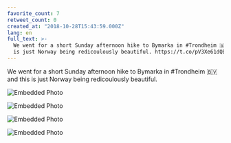 ```yaml
---
favorite_count: 7
retweet_count: 0
created_at: "2018-10-28T15:43:59.000Z"
lang: en
full_text: >-
  We went for a short Sunday afternoon hike to Bymarka in #Trondheim 🇧🇻 and this
  is just Norway being redicoulously beautiful. https://t.co/pV3Xe61dQB
---
```


We went for a short Sunday afternoon hike to Bymarka in #Trondheim 🇧🇻 and this
is just Norway being redicoulously beautiful.

<div class="gallery gallery-4">

![Embedded Photo](https://twitter-media-coderbyheart.s3.eu-north-1.amazonaws.com/1056572293395165186-Dqmy0O2XcAQCjbY.jpg)

![Embedded Photo](https://twitter-media-coderbyheart.s3.eu-north-1.amazonaws.com/1056572293395165186-Dqmy1M1WoAAgeLH.jpg)

![Embedded Photo](https://twitter-media-coderbyheart.s3.eu-north-1.amazonaws.com/1056572293395165186-Dqmy2pAW4AEG-33.jpg)

![Embedded Photo](https://twitter-media-coderbyheart.s3.eu-north-1.amazonaws.com/1056572293395165186-Dqmy4IPXcAYmuzZ.jpg)

</div>
